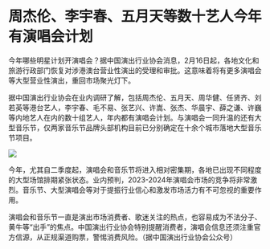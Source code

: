 # 周杰伦、李宇春、五月天等数十艺人今年有演唱会计划

今年哪些明星计划开演唱会？据中国演出行业协会消息，2月16日起，各地文化和旅游行政部门恢复对涉港澳台营业性演出的受理和审批。这意味着将有更多演唱会等大型营业性演出，重回市场聚光灯下。

据中国演出行业协会在业内调研了解，包括周杰伦、五月天、周华健、任贤齐、刘若英等港台艺人，李宇春、毛不易、张艺兴、许嵩、张杰、华晨宇、薛之谦、许巍等内地艺人在内的数十组艺人，年内都有演唱会计划。与演唱会一同升温的还有大型音乐节，仅两家音乐节品牌头部机构目前已分别确定在十余个城市落地大型音乐节项目。

![](https://inews.gtimg.com/newsapp_bt/0/15670019370/1000)

今年，尤其自二季度起，演唱会和音乐节将进入相对密集期，各地已出现不同程度的大型场馆排期紧张状态。业内预判，2023-2024年演唱会市场的竞争将非常激烈。音乐节、大型演唱会等对于提振行业信心和激发市场活力有不可忽视的重要作用。

演唱会和音乐节一直是演出市场消费者、歌迷关注的热点，也容易成为不法分子、黄牛等“出手”的焦点。中国演出行业协会特别提醒消费者，演唱会信息还须注重官方信源，从正规渠道购票，警惕消费风险。（据中国演出行业协会公众号）

